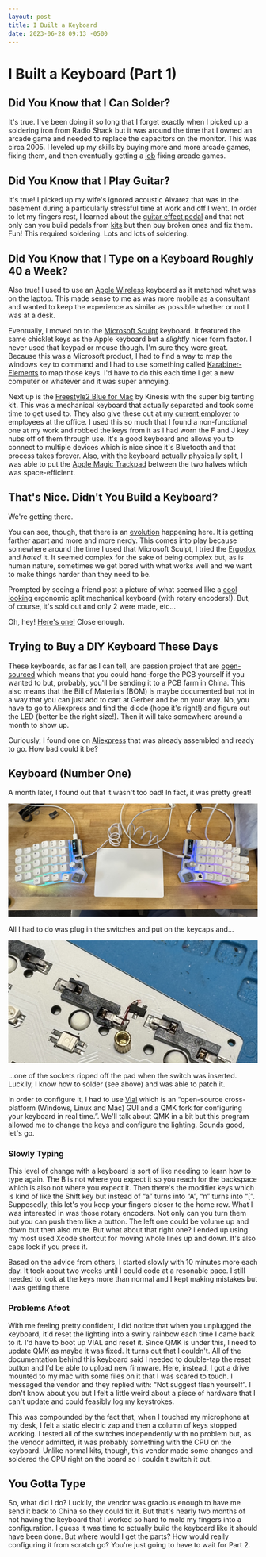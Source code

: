 ```yaml
---
layout: post
title: I Built a Keyboard
date: 2023-06-28 09:13 -0500
---
```


# I Built a Keyboard (Part 1)

## Did You Know that I Can Solder? 

It's true. I've been doing it so long that I forget exactly when I picked up a soldering iron from Radio Shack but it was around the time that I owned an arcade game and needed to replace the capacitors on the monitor. This was circa 2005. I leveled up my skills by buying more and more arcade games, fixing them, and then eventually getting a [job](https://starworldamusement.com) fixing arcade games. 

## Did You Know that I Play Guitar? 

It's true! I picked up my wife's ignored acoustic Alvarez that was in the basement during a particularly stressful time at work and off I went. In order to let my fingers rest, I learned about the [guitar effect pedal](https://reverb.com/c/effects-and-pedals/) and that not only can you build pedals from [kits](https://www.pedalpcb.com) but then buy broken ones and fix them. Fun! This required soldering. Lots and lots of soldering. 

## Did You Know that I Type on a Keyboard Roughly 40 a Week?

Also true! I used to use an [Apple Wireless](https://en.wikipedia.org/wiki/Apple_Wireless_Keyboard#First_generation_(A1016)_M9270LL/A_(4_batteries)) keyboard as it matched what was on the laptop. This made sense to me as was more mobile as a consultant and wanted to keep the experience as similar as possible whether or not I was at a desk.

Eventually, I moved on to the [Microsoft Sculpt](https://www.microsoft.com/en/accessories/products/keyboards/sculpt-ergonomic-desktop) keyboard. It featured the same chicklet keys as the Apple keyboard but a _slightly_ nicer form factor. I never used that keypad or mouse though. I'm sure they were great. Because this was a Microsoft product, I had to find a way to map the windows key to command and I had to use something called [Karabiner-Elements](https://karabiner-elements.pqrs.org) to map those keys. I'd have to do this each time I get a new computer or whatever and it was super annoying. 

Next up is the [Freestyle2 Blue for Mac](https://kinesis-ergo.com/shop/freestyle2-blue-mac/) by Kinesis with the super big tenting kit. This was a mechanical keyboard that actually separated and took some time to get used to. They also give these out at my [current employer](https://www.etsy.com) to employees at the office. I used this so much that I found a non-functional one at my work and robbed the keys from it as I had worn the F and J key nubs off of them through use. It's a good keyboard and allows you to connect to multiple devices which is nice since it's Bluetooth and that process takes forever. Also, with the keyboard actually physically split, I was able to put the [Apple Magic Trackpad](https://www.apple.com/shop/product/MK2D3AM/A/magic-trackpad-white-multi-touch-surface) between the two halves which was space-efficient.

## That's Nice. Didn't You Build a Keyboard?

We're getting there. 

You can see, though, that there is an [evolution](https://preview.redd.it/ztwq8ngx3xf71.jpg) happening here. It is getting farther apart and more and more nerdy. This comes into play because somewhere around the time I used that Microsoft Sculpt, I tried the [Ergodox](https://ergodox-ez.com) and _hated_ it. It seemed complex for the sake of being complex but, as is human nature, sometimes we get bored with what works well and we want to make things harder than they need to be. 

Prompted by seeing a friend post a picture of what seemed like a [cool looking](https://keeb.io/products/waterfowl-36-key-split-keyboard-kit) ergonomic split mechanical keyboard (with rotary encoders!). But, of course, it's sold out and only 2 were made, etc… 

Oh, hey! [Here's one!](https://keyhive.xyz/shop/sofle) Close enough. 

## Trying to Buy a DIY Keyboard These Days

These keyboards, as far as I can tell, are passion project that are [open-sourced](https://github.com/josefadamcik/SofleKeyboard) which means that you could hand-forge the PCB yourself if you wanted to but, probably, you'll be sending it to a PCB farm in China. This also means that the Bill of Materials (BOM) is maybe documented but not in a way that you can just add to cart at Gerber and be on your way. No, you have to go to Aliexpress and find the diode (hope it's right!) and figure out the LED (better be the right size!). Then it will take somewhere around a month to show up. 

Curiously, I found one on [Aliexpress](/assets/images/2023-06-28-i-built-a-keyboard/aliexpress_keyboard.png) that was already assembled and ready to go. How bad could it be? 

## Keyboard (Number One)

A month later, I found out that it wasn't too bad! In fact, it was pretty great!

![pretty white keyboard](/assets/images/2023-06-28-i-built-a-keyboard/white_keyboard.jpeg)

All I had to do was plug in the switches and put on the keycaps and…

![a circuit board with a wire patch](/assets/images/2023-06-28-i-built-a-keyboard/ripped_socket.jpeg)

…one of the sockets ripped off the pad when the switch was inserted. Luckily, I know how to solder (see above) and was able to patch it. 

In order to configure it, I had to use [Vial](https://get.vial.today) which is an “open-source cross-platform (Windows, Linux and Mac) GUI and a QMK fork for configuring your keyboard in real time.”. We'll talk about QMK in a bit but this program allowed me to change the keys and configure the lighting. Sounds good, let's go. 

### Slowly Typing

This level of change with a keyboard is sort of like needing to learn how to type again. The B is not where you expect it so you reach for the backspace which is also not where you expect it. Then there's the modifier keys which is kind of like the Shift key but instead of “a” turns into “A”, “n” turns into “\[”. Supposedly, this let's you keep your fingers closer to the home row. What I was interested in was those rotary encoders. Not only can you turn them but you can push them like a button. The left one could be volume up and down but then also mute. But what about that right one? I ended up using my most used Xcode shortcut for moving whole lines up and down. It's also caps lock if you press it.

Based on the advice from others, I started slowly with 10 minutes more each day. It took about two weeks until I could code at a resonable pace. I still needed to look at the keys more than normal and I kept making mistakes but I was getting there. 

### Problems Afoot

With me feeling pretty confident, I did notice that when you unplugged the keyboard, it'd reset the lighting into a swirly rainbow each time I came back to it. I'd have to boot up VIAL and reset it. Since QMK is under this, I need to update QMK as maybe it was fixed. It turns out that I couldn't. All of the documentation behind this keyboard said I needed to double-tap the reset button and I'd be able to upload new firmware. Here, instead, I got a drive mounted to my mac with some files on it that I was scared to touch. I messaged the vendor and they replied with: “Not suggest flash yourself”. I don't know about you but I felt a little weird about a piece of hardware that I can't update and could feasibly log my keystrokes. 

This was compounded by the fact that, when I touched my microphone at my desk, I felt a static electric zap and then a column of keys stopped working. I tested all of the switches independently with no problem but, as the vendor admitted, it was probably something with the CPU on the keyboard. Unlike normal kits, though, this vendor made some changes and soldered the CPU right on the board so I couldn't switch it out. 

## You Gotta Type

So, what did I do? Luckily, the vendor was gracious enough to have me send it back to China so they could fix it. But that's nearly two months of not having the keyboard that I worked so hard to mold my fingers into a configuration. I guess it was time to actually build the keyboard like it should have been done. But where would I get the parts? How would really configuring it from scratch go? You're just going to have to wait for Part 2.



